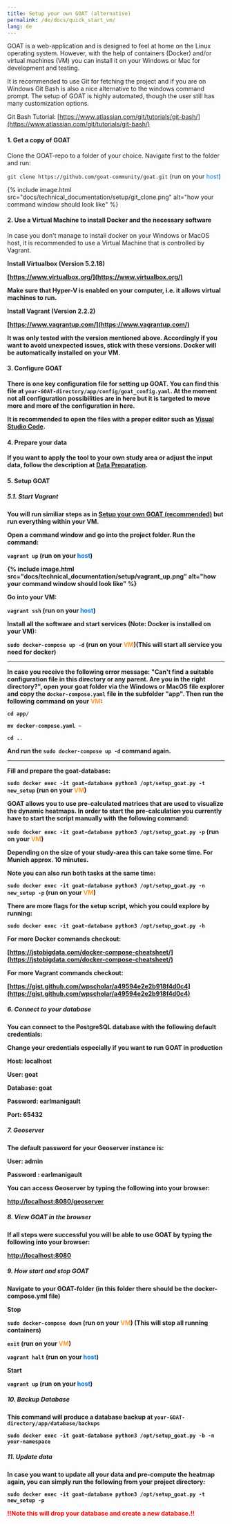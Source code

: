 ```yaml
---
title: Setup your own GOAT (alternative)
permalink: /de/docs/quick_start_vm/
lang: de
---
```



GOAT is a web-application and is designed to feel at home on the Linux operating system. However, with the help of containers (Docker) and/or virtual machines (VM) you can install it on your Windows or Mac for development and testing.

It is recommended to use Git for fetching the project and if you are on Windows Git Bash is also a nice alternative to the windows command prompt. The setup of GOAT is highly automated, though the user still has many customization options.

Git Bash Tutorial: [https://www.atlassian.com/git/tutorials/git-bash/](https://www.atlassian.com/git/tutorials/git-bash/)

#### 1. Get a copy of GOAT

Clone the GOAT-repo to a folder of your choice. Navigate first to the folder and run:

`git clone https://github.com/goat-community/goat.git` (run on your <span style="color:#07d">host</span>)

{% include image.html src="docs/technical_documentation/setup/git_clone.png" alt="how your command window should look like" %}


#### 2. Use a Virtual Machine to install Docker and the necessary software 

In case you don't manage to install docker on your Windows or MacOS host, it is recommended to use a Virtual Machine that is controlled by Vagrant. 

<b>Install Virtualbox (Version 5.2.18)<b>

[https://www.virtualbox.org/](https://www.virtualbox.org/)

Make sure that Hyper-V is enabled on your computer, i.e. it allows virtual machines to run.

<b>Install Vagrant (Version 2.2.2)<b>

[https://www.vagrantup.com/](https://www.vagrantup.com/)

It was only tested with the version mentioned above. Accordingly if you want to avoid unexpected issues, stick with these versions. Docker will be automatically installed on your VM.

#### 3. Configure GOAT

There is one key configuration file for setting up GOAT. You can find this file at `your-GOAT-directory/app/config/goat_config.yaml`.
At the moment not all configuration possibilities are in here but it is targeted to move more and more of the configuration in here.

It is recommended to open the files with a proper editor such as [Visual Studio Code](https://code.visualstudio.com/).

#### 4. Prepare your data

If you want to apply the tool to your own study area or adjust the input data, follow the description at [Data Preparation](../data_preparation/).

#### 5. Setup GOAT

##### 5.1. Start Vagrant

You will run similiar steps as in [Setup your own GOAT (recommended)](../setup_goat_docker/) but run everything within your VM.

Open a command window and go into the project folder. Run the command:

`vagrant up` (run on your <span style="color:#07d">host</span>)

{% include image.html src="docs/technical_documentation/setup/vagrant_up.png" alt="how your command window should look like" %}

Go into your VM:

`vagrant ssh` (run on your <span style="color:#07d">host</span>)

Install all the software and start services (Note: Docker is installed on your VM):

`sudo docker-compose up -d` (run on your <span style="color:#FE9A2E">VM</span>)(This will start all service you need for docker)

----

In case you receive the following error message: "Can't find a suitable configuration file in this directory or any parent. Are you in the right directory?", open your goat folder via the Windows or MacOS file explorer and copy the `docker-compose.yaml` file in the subfolder "app". 
Then run the following command on your <span style="color:#FE9A2E">VM</span>:

`cd app/`

`mv docker-compose.yaml ~`

`cd ..`

And run the `sudo docker-compose up -d` command again.

----

Fill and prepare the goat-database:

`sudo docker exec -it goat-database python3 /opt/setup_goat.py -t new_setup` (run on your <span style="color:#FE9A2E">VM</span>)

GOAT allows you to use pre-calculated matrices that are used to visualize the dynamic heatmaps. 
In order to start the pre-calculation you currently have to start the script manually with the following command:

`sudo docker exec -it goat-database python3 /opt/setup_goat.py -p` (run on your <span style="color:#FE9A2E">VM</span>)

Depending on the size of your study-area this can take some time. For Munich approx. 10 minutes.

Note you can also run both tasks at the same time:

`sudo docker exec -it goat-database python3 /opt/setup_goat.py -n new_setup -p` (run on your <span style="color:#FE9A2E">VM</span>)

There are more flags for the setup script, which you could explore by running:

`sudo docker exec -it goat-database python3 /opt/setup_goat.py -h` 


For more Docker commands checkout:

[https://jstobigdata.com/docker-compose-cheatsheet/](https://jstobigdata.com/docker-compose-cheatsheet/)

For more Vagrant commands checkout:

[https://gist.github.com/wpscholar/a49594e2e2b918f4d0c4](https://gist.github.com/wpscholar/a49594e2e2b918f4d0c4)


##### 6. Connect to your database

You can connect to the PostgreSQL database with the following default credentials: 

**Change your credentials especially if you want to run GOAT in production**

Host: localhost

User: goat

Database: goat

Password: earlmanigault

Port: 65432

##### 7. Geoserver

The default password for your Geoserver instance is:

User: admin

Password : earlmanigault

You can access Geoserver by typing the following into your browser:

[http://localhost:8080/geoserver](http://localhost/geoserver)

##### 8. View GOAT in the browser

If all steps were successful you will be able to use GOAT by typing the following into your browser:

[http://localhost:8080](http://localhost:8080)


##### 9. How start and stop GOAT

Navigate to your GOAT-folder (in this folder there should be the docker-compose.yml file)

<b>Stop<b>

`sudo docker-compose down` (run on your <span style="color:#FE9A2E">VM</span>) (This will stop all running containers)

`exit` (run on your <span style="color:#FE9A2E">VM</span>)

`vagrant halt` (run on your <span style="color:#07d">host</span>)

<b>Start<b>

`vagrant up` (run on your <span style="color:#07d">host</span>)

##### 10. Backup Database

This command will produce a database backup at `your-GOAT-directory/app/database/backups`

`sudo docker exec -it goat-database python3 /opt/setup_goat.py -b -n your-namespace`

##### 11. Update data

In case you want to update all your data and pre-compute the heatmap again, you can simply run the following from your project directory:

`sudo docker exec -it goat-database python3 /opt/setup_goat.py -t new_setup -p` 

<b><font color="red">!!Note this will drop your database and create a new database.!!</font><b>
